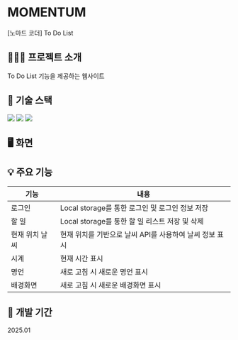 # MOMENTUM

[노마드 코더] To Do List

## 👩🏻‍💻 프로젝트 소개

To Do List 기능을 제공하는 웹사이트

## 📌 기술 스택

<img src="https://img.shields.io/badge/html5-E34F26?style=for-the-badge&logo=html5&logoColor=white"> <img src="https://img.shields.io/badge/css-1572B6?style=for-the-badge&logo=css3&logoColor=white"> <img src="https://img.shields.io/badge/javascript-F7DF1E?style=for-the-badge&logo=javascript&logoColor=black">

## 🖥️ 화면

## 💡 주요 기능

| 기능           | 내용                                                    |
| -------------- | ------------------------------------------------------- |
| 로그인         | Local storage를 통한 로그인 및 로그인 정보 저장         |
| 할 일          | Local storage를 통한 할 일 리스트 저장 및 삭제          |
| 현재 위치 날씨 | 현재 위치를 기반으로 날씨 API를 사용하여 날씨 정보 표시 |
| 시계           | 현재 시간 표시                                          |
| 명언           | 새로 고침 시 새로운 명언 표시                           |
| 배경화면       | 새로 고침 시 새로운 배경화면 표시                       |

## 📅 개발 기간

2025.01
